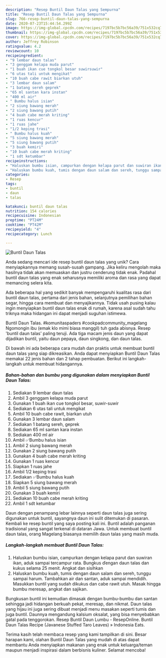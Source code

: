 ```yaml
---
description: "Resep Buntil Daun Talas yang Sempurna"
title: "Resep Buntil Daun Talas yang Sempurna"
slug: 766-resep-buntil-daun-talas-yang-sempurna
date: 2020-07-23T15:44:54.299Z
image: https://img-global.cpcdn.com/recipes/7197bc5b7bc56a39/751x532cq70/buntil-daun-talas-foto-resep-utama.jpg
thumbnail: https://img-global.cpcdn.com/recipes/7197bc5b7bc56a39/751x532cq70/buntil-daun-talas-foto-resep-utama.jpg
cover: https://img-global.cpcdn.com/recipes/7197bc5b7bc56a39/751x532cq70/buntil-daun-talas-foto-resep-utama.jpg
author: Jeffrey Robinson
ratingvalue: 4.2
reviewcount: 10
recipeingredient:
- "9 lembar daun talas"
- "3 genggam kelapa muda parut"
- "1 buah ikan cue tongkol besar suwirsuwir"
- "6 utas tali untuk mengikat"
- "10 buah cabe rawit biarkan utuh"
- "3 lembar daun salam"
- "1 batang sereh geprek"
- "65 ml santan kara instan"
- "400 ml air"
- " Bumbu halus isian"
- "2 siung bawang merah"
- "2 siung bawang putih"
- "4 buah cabe merah kriting"
- "1 ruas kencur"
- "1 ruas jahe"
- "1/2 keping trasi"
- " Bumbu halus kuah"
- "5 siung bawang merah"
- "5 siung bawang putih"
- "3 buah kemiri"
- "10 buah cabe merah kriting"
- "1 sdt ketumbar"
recipeinstructions:
- "Haluskan bumbu isian, campurkan dengan kelapa parut dan suwiran ikan, aduk sampai tercampur rata. Bungkus ďengan daun talas dan kukus selama 25 menit. Angkat dan sisihkan"
- "Haluskan bumbu kuah, tumis dengan daun salam dan sereh, tunggu sampai harum. Tambahkan air dan santan, aduk sampai mendidih. Masukkan buntil yang sudah dikukus dan cabe rawit utuh. Masak hingga bumbu meresap, angkat dan sajikan."
categories:
- Resep
tags:
- buntil
- daun
- talas

katakunci: buntil daun talas 
nutrition: 154 calories
recipecuisine: Indonesian
preptime: "PT24M"
cooktime: "PT42M"
recipeyield: "4"
recipecategory: Lunch

---
```



![Buntil Daun Talas](https://img-global.cpcdn.com/recipes/7197bc5b7bc56a39/751x532cq70/buntil-daun-talas-foto-resep-utama.jpg)

Anda sedang mencari ide resep buntil daun talas yang unik? Cara menyiapkannya memang susah-susah gampang. Jika keliru mengolah maka hasilnya tidak akan memuaskan dan justru cenderung tidak enak. Padahal buntil daun talas yang enak seharusnya memiliki aroma dan rasa yang dapat memancing selera kita.

Ada beberapa hal yang sedikit banyak mempengaruhi kualitas rasa dari buntil daun talas, pertama dari jenis bahan, selanjutnya pemilihan bahan segar, hingga cara membuat dan menyajikannya. Tidak usah pusing kalau ingin menyiapkan buntil daun talas enak di rumah, karena asal sudah tahu triknya maka hidangan ini dapat menjadi suguhan istimewa.

Buntil Daun Talas. #komunitaspaders #cookpadcommunity_magelang Ngomongin ibu (emak klo mimi biasa manggil) tuh gada abisnya. Resep &#39;buntil daun talas&#39; paling teruji. Ada tiga macam jenis daun yang dapat dijadikan buntil, yaitu daun pepaya, daun singkong, dan daun talas.


Di bawah ini ada beberapa cara mudah dan praktis untuk membuat buntil daun talas yang siap dikreasikan. Anda dapat menyiapkan Buntil Daun Talas memakai 22 jenis bahan dan 2 tahap pembuatan. Berikut ini langkah-langkah untuk membuat hidangannya.

<!--inarticleads1-->

##### Bahan-bahan dan bumbu yang digunakan dalam menyiapkan Buntil Daun Talas:

1. Sediakan 9 lembar daun talas
1. Ambil 3 genggam kelapa muda parut
1. Gunakan 1 buah ikan cue tongkol besar, suwir-suwir
1. Sediakan 6 utas tali untuk mengikat
1. Ambil 10 buah cabe rawit, biarkan utuh
1. Gunakan 3 lembar daun salam
1. Sediakan 1 batang sereh, geprek
1. Sediakan 65 ml santan kara instan
1. Sediakan 400 ml air
1. Ambil  ✅Bumbu halus isian
1. Ambil 2 siung bawang merah
1. Gunakan 2 siung bawang putih
1. Gunakan 4 buah cabe merah kriting
1. Gunakan 1 ruas kencur
1. Siapkan 1 ruas jahe
1. Ambil 1/2 keping trasi
1. Sediakan  ✅Bumbu halus kuah
1. Siapkan 5 siung bawang merah
1. Ambil 5 siung bawang putih
1. Gunakan 3 buah kemiri
1. Sediakan 10 buah cabe merah kriting
1. Ambil 1 sdt ketumbar


Daun dengan penampang lebar lainnya seperti daun talas juga sering digunakan untuk buntil, sayangnya daun ini sulit ditemukan di pasaran. Kembali ke resep buntil yang saya posting kali ini. Buntil adalah panganan tradisional yang sangat terkenal di dataran Jawa. Untuk membuat buntil daun talas, orang Magelang biasanya memilih daun talas yang masih muda. 

<!--inarticleads2-->

##### Langkah-langkah membuat Buntil Daun Talas:

1. Haluskan bumbu isian, campurkan dengan kelapa parut dan suwiran ikan, aduk sampai tercampur rata. Bungkus ďengan daun talas dan kukus selama 25 menit. Angkat dan sisihkan
1. Haluskan bumbu kuah, tumis dengan daun salam dan sereh, tunggu sampai harum. Tambahkan air dan santan, aduk sampai mendidih. Masukkan buntil yang sudah dikukus dan cabe rawit utuh. Masak hingga bumbu meresap, angkat dan sajikan.


Bungkusan buntil ini kemudian dimasak dengan bumbu-bumbu dan santan sehingga jadi hidangan berkuah pekat, meresap, dan nikmat. Daun talas yang hijau ini juga sering dibuat menjadi menu masakan seperti tumis dan juga buntil. Daunnya mengandung kalsium oksalat, yang bisa menyebabkan gatal pada tenggorokan. Resep Buntil Daun Lumbu - ResepOnline. Buntil Daun Talas Recipe (Javanese Stuffed Taro Leaves) » Indonesia Eats. 

Terima kasih telah membaca resep yang kami tampilkan di sini. Besar harapan kami, olahan Buntil Daun Talas yang mudah di atas dapat membantu Anda menyiapkan makanan yang enak untuk keluarga/teman maupun menjadi inspirasi dalam berbisnis kuliner. Selamat mencoba!
